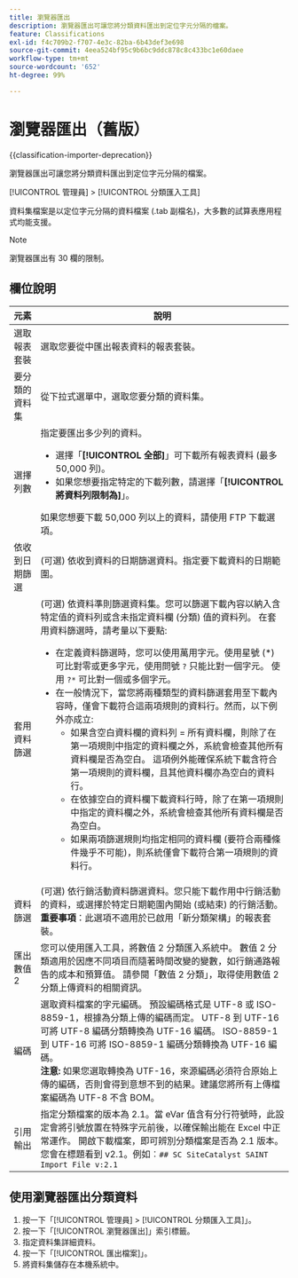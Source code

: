 ```yaml
---
title: 瀏覽器匯出
description: 瀏覽器匯出可讓您將分類資料匯出到定位字元分隔的檔案。
feature: Classifications
exl-id: f4c709b2-f707-4e3c-82ba-6b43def3e698
source-git-commit: 4eea524bf95c9b6bc9ddc878c8c433bc1e60daee
workflow-type: tm+mt
source-wordcount: '652'
ht-degree: 99%

---
```


# 瀏覽器匯出（舊版）

{{classification-importer-deprecation}}

瀏覽器匯出可讓您將分類資料匯出到定位字元分隔的檔案。

[!UICONTROL 管理員] > [!UICONTROL 分類匯入工具]

資料集檔案是以定位字元分隔的資料檔案 (.tab 副檔名)，大多數的試算表應用程式均能支援。

>[!NOTE]
>瀏覽器匯出有 30 欄的限制。

## 欄位說明

| 元素 | 說明 |
| --- | --- |
| 選取報表套裝 | 選取您要從中匯出報表資料的報表套裝。 |
| 要分類的資料集 | 從下拉式選單中，選取您要分類的資料集。 |
| 選擇列數 | 指定要匯出多少列的資料。<ul><li>選擇「**[!UICONTROL 全部]**」可下載所有報表資料 (最多 50,000 列)。</li><li>如果您想要指定特定的下載列數，請選擇「**[!UICONTROL 將資料列限制為]**」。</li></ul>如果您想要下載 50,000 列以上的資料，請使用 FTP 下載選項。 |
| 依收到日期篩選 | (可選) 依收到資料的日期篩選資料。指定要下載資料的日期範圍。 |
| 套用資料篩選 | (可選) 依資料準則篩選資料集。您可以篩選下載內容以納入含特定值的資料列或含未指定資料欄 (分類) 值的資料列。 在套用資料篩選時，請考量以下要點:<ul><li>在定義資料篩選時，您可以使用萬用字元。使用星號 (*) 可比對零或更多字元，使用問號 `?` 只能比對一個字元。 使用 `?*` 可比對一個或多個字元。</li><li>在一般情況下，當您將兩種類型的資料篩選套用至下載內容時，僅會下載符合這兩項規則的資料行。然而，以下例外亦成立:<ul><li>如果含空白資料欄的資料列 = 所有資料欄，則除了在第一項規則中指定的資料欄之外，系統會檢查其他所有資料欄是否為空白。 這項例外能確保系統下載含符合第一項規則的資料欄，且其他資料欄亦為空白的資料行。</li><li>在依據空白的資料欄下載資料行時，除了在第一項規則中指定的資料欄之外，系統會檢查其他所有資料欄是否為空白。</li><li>如果兩項篩選規則均指定相同的資料欄 (要符合兩種條件幾乎不可能)，則系統僅會下載符合第一項規則的資料行。</li></ul></ul> |
| 資料篩選 | (可選) 依行銷活動資料篩選資料。您只能下載作用中行銷活動的資料，或選擇於特定日期範圍內開始 (或結束) 的行銷活動。<br>**重要事項**：此選項不適用於已啟用「新分類架構」的報表套裝。 |
| 匯出數值 2 | 您可以使用匯入工具，將數值 2 分類匯入系統中。 數值 2 分類適用於因應不同項目而隨著時間改變的變數，如行銷通路報告的成本和預算值。 請參閱「數值 2 分類」，取得使用數值 2 分類上傳資料的相關資訊。 |
| 編碼 | 選取資料檔案的字元編碼。 預設編碼格式是 UTF-8 或 ISO-8859-1，根據為分類上傳的編碼而定。 UTF-8 到 UTF-16 可將 UTF-8 編碼分類轉換為 UTF-16 編碼。 ISO-8859-1 到 UTF-16 可將 ISO-8859-1 編碼分類轉換為 UTF-16 編碼。<br>**注意:** 如果您選取轉換為 UTF-16，來源編碼必須符合原始上傳的編碼，否則會得到意想不到的結果。建議您將所有上傳檔案編碼為 UTF-8 不含 BOM。 |
| 引用輸出 | 指定分類檔案的版本為 2.1。當 eVar 值含有分行符號時，此設定會將引號放置在特殊字元前後，以確保輸出能在 Excel 中正常運作。 開啟下載檔案，即可辨別分類檔案是否為 2.1 版本。您會在標題看到 v2.1。例如︰`## SC SiteCatalyst SAINT Import File v:2.1` |

## 使用瀏覽器匯出分類資料

1. 按一下「[!UICONTROL 管理員] > [!UICONTROL 分類匯入工具]」。
1. 按一下「[!UICONTROL 瀏覽器匯出]」索引標籤。
1. 指定資料集詳細資料。
1. 按一下「[!UICONTROL 匯出檔案]」。
1. 將資料集儲存在本機系統中。
